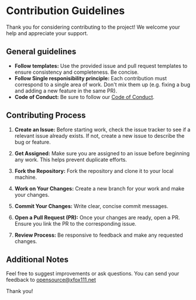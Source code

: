 # Contribution Guidelines

Thank you for considering contributing to the project! We welcome your help and appreciate your support.

## General guidelines

- **Follow templates:** Use the provided issue and pull request templates to ensure consistency and completeness. Be concise.
- **Follow Single responisibility principle:** Each contribution must correspond to a single area of work. Don't mix them up (e.g. fixing a bug and adding a new feature in the same PR).
- **Code of Conduct:** Be sure to follow our [Code of Conduct](CODE_OF_CONDUCT.md).

## Contributing Process

1. **Create an Issue:** Before starting work, check the issue tracker to see if a relevant issue already exists. If not, create a new issue to describe the bug or feature.

2. **Get Assigned:** Make sure you are assigned to an issue before beginning any work. This helps prevent duplicate efforts.

3. **Fork the Repository:** Fork the repository and clone it to your local machine.

4. **Work on Your Changes:** Create a new branch for your work and make your changes.

5. **Commit Your Changes:** Write clear, concise commit messages.

6. **Open a Pull Request (PR):** Once your changes are ready, open a PR. Ensure you link the PR to the corresponding issue.

7. **Review Process:** Be responsive to feedback and make any requested changes.

## Additional Notes

Feel free to suggest improvements or ask questions. You can send your feedback to [opensource@xfox111.net](mailto:opensource@xfox111.net)

Thank you!
